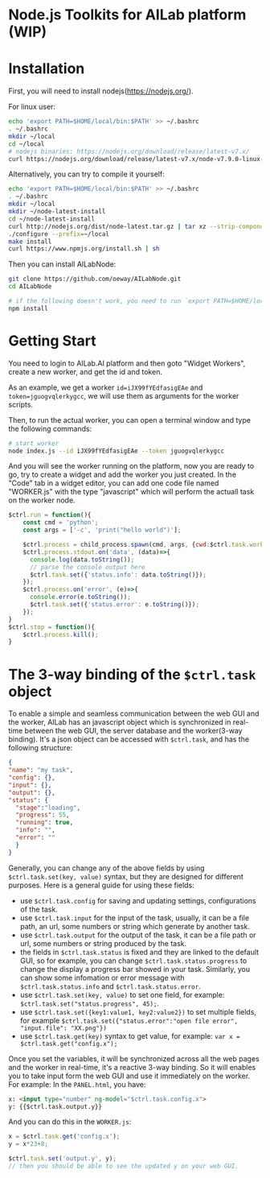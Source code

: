 # Node.js Toolkits for AILab platform (WIP)

# Installation
First, you will need to install nodejs(https://nodejs.org/).

For linux user:
```bash
echo 'export PATH=$HOME/local/bin:$PATH' >> ~/.bashrc
. ~/.bashrc
mkdir ~/local
cd ~/local
# nodejs binaries: https://nodejs.org/download/release/latest-v7.x/
curl https://nodejs.org/download/release/latest-v7.x/node-v7.9.0-linux-x64.tar.gz | tar --strip-components 1 -xzv
```

Alternatively, you can try to compile it yourself:
```bash
echo 'export PATH=$HOME/local/bin:$PATH' >> ~/.bashrc
. ~/.bashrc
mkdir ~/local
mkdir ~/node-latest-install
cd ~/node-latest-install
curl http://nodejs.org/dist/node-latest.tar.gz | tar xz --strip-components=1
./configure --prefix=~/local
make install
curl https://www.npmjs.org/install.sh | sh
```

Then you can install AILabNode:
```bash
git clone https://github.com/oeway/AILabNode.git
cd AILabNode

# if the following doesn't work, you need to run `export PATH=$HOME/local/bin:$PATH` and run it again.
npm install
```

# Getting Start
You need to login to AILab.AI platform and then goto "Widget Workers", create a new worker, and get the id and token.

As an example, we get a worker `id=iJX99fYEdfasigEAe` and `token=jguogvqlerkygcc`, we will use them as arguments for the worker scripts.

Then, to run the actual worker, you can open a terminal window and type the following commands:
```bash
# start worker
node index.js --id iJX99fYEdfasigEAe --token jguogvqlerkygcc
```

And you will see the worker running on the platform, now you are ready to go, try to create a widget and add the worker you just created. In the "Code" tab in a widget editor, you can add one code file named "WORKER.js" with the type "javascript" which will perform the actuall task on the worker node.

```js
$ctrl.run = function(){
    const cmd = 'python';
    const args = ['-c', 'print("hello world")'];

    $ctrl.process = child_process.spawn(cmd, args, {cwd:$ctrl.task.workdir});
    $ctrl.process.stdout.on('data', (data)=>{
      console.log(data.toString());
      // parse the console output here
      $ctrl.task.set({'status.info': data.toString()});
    });
    $ctrl.process.on('error', (e)=>{
      console.error(e.toString());
      $ctrl.task.set({'status.error': e.toString()});
    });
}
$ctrl.stop = function(){
    $ctrl.process.kill();
}
```

# The 3-way binding of the `$ctrl.task` object
To enable a simple and seamless communication between the web GUI and the worker, AILab has an javascript object which is synchronized in real-time between the web GUI, the server database and the worker(3-way binding). It's a json object can be accessed with `$ctrl.task`, and has the following structure:
```json
{
"name": "my task",
"config": {},
"input": {},
"output": {},
"status": {
  "stage":"loading",
  "progress": 55,
  "running": true,
  "info": "",
  "error": ""
  }
}
```
Generally, you can change any of the above fields by using `$ctrl.task.set(key, value)` syntax, but they are designed for different purposes. Here is a general guide for using these fields:
 * use `$ctrl.task.config` for saving and updating settings, configurations of the task.
 * use `$ctrl.task.input` for the input of the task, usually, it can be a file path, an url, some numbers or string which generate by another task.
 * use `$ctrl.task.output` for the output of the task, it can be a file path or url, some numbers or string produced by the task.
 * the fields in `$ctrl.task.status` is fixed and they are linked to the default GUI, so for example, you can change `$ctrl.task.status.progress` to change the display a progress bar showed in your task. Similarly, you can show some infomation or error message with `$ctrl.task.status.info` and `$ctrl.task.status.error`.
 * use `$ctrl.task.set(key, value)` to set one field, for example: `$ctrl.task.set("status.progress", 45);`.
 * use `$ctrl.task.set({key1:value1, key2:value2})` to set multiple fields, for example `$ctrl.task.set({"status.error":"open file error", "input.file": "XX.png"})`
 * use `$ctrl.task.get(key)` syntax to get value, for example: `var x = $ctrl.task.get("config.x");`
 
Once you set the variables, it will be synchronized across all the web pages and the worker in real-time, it's a reactive 3-way binding.
So it will enables you to take input form the web GUI and use it immediately on the worker. For example:
In the `PANEL.html`, you have:
```html
x: <input type="number" ng-model="$ctrl.task.config.x">
y: {{$ctrl.task.output.y}}
```
And you can do this in the `WORKER.js`:
```javascript
x = $ctrl.task.get('config.x');
y = x*23+8;

$ctrl.task.set('output.y', y);
// then you should be able to see the updated y on your web GUI.
```
